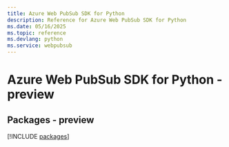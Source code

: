 ```yaml
---
title: Azure Web PubSub SDK for Python
description: Reference for Azure Web PubSub SDK for Python
ms.date: 05/16/2025
ms.topic: reference
ms.devlang: python
ms.service: webpubsub
---
```

# Azure Web PubSub SDK for Python - preview
## Packages - preview
[!INCLUDE [packages](web-pubsub-index.md)]